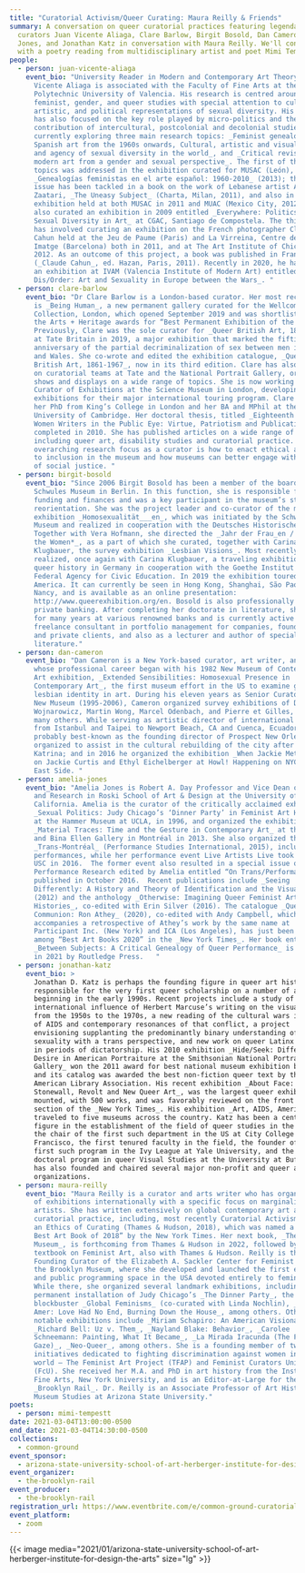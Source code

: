```yaml
---
title: "Curatorial Activism/Queer Curating: Maura Reilly & Friends"
summary: A conversation on queer curatorial practices featuring legendary
  curators Juan Vicente Aliaga, Clare Barlow, Birgit Bosold, Dan Cameron, Amelia
  Jones, and Jonathan Katz in conversation with Maura Reilly. We'll conclude
  with a poetry reading from multidisciplinary artist and poet Mimi Tempestt.
people:
  - person: juan-vicente-aliaga
    event_bio: "University Reader in Modern and Contemporary Art Theory, Juan
      Vicente Aliaga is associated with the Faculty of Fine Arts at the
      Polytechnic University of Valencia. His research is centred around
      feminist, gender, and queer studies with special attention to cultural,
      artistic, and political representations of sexual diversity. His teaching
      has also focused on the key role played by micro-politics and the
      contribution of intercultural, postcolonial and decolonial studies. He is
      currently exploring three main research topics: _Feminist genealogies in
      Spanish art from the 1960s onwards, Cultural, artistic and visual presence
      and agency of sexual diversity in the world_, and _Critical revision of
      modern art from a gender and sexual perspective_. The first of these
      topics was addressed in the exhibition curated for MUSAC (León),
      _Genealogías feministas en el arte español: 1960-2010_ (2013); the second
      issue has been tackled in a book on the work of Lebanese artist Akram
      Zaatari, _The Uneasy Subject_ (Charta, Milan, 2011), and also in an
      exhibition held at both MUSAC in 2011 and MUAC (Mexico City, 2012). He has
      also curated an exhibition in 2009 entitled _Everywhere: Politics of
      Sexual Diversity in Art_ at CGAC, Santiago de Compostela. The third issue
      has involved curating an exhibition on the French photographer Claude
      Cahun held at the Jeu de Paume (Paris) and La Virreina, Centre de la
      Imatge (Barcelona) both in 2011, and at The Art Institute of Chicago in
      2012. As an outcome of this project, a book was published in France
      (_Claude Cahun_, ed. Hazan, Paris, 2011). Recently in 2020, he has curated
      an exhibition at IVAM (Valencia Institute of Modern Art) entitled _Moral
      Dis/Order: Art and Sexuality in Europe between the Wars_. "
  - person: clare-barlow
    event_bio: "Dr Clare Barlow is a London-based curator. Her most recent project
      is _Being Human_, a new permanent gallery curated for the Wellcome
      Collection, London, which opened September 2019 and was shortlisted for
      the Arts + Heritage awards for “Best Permanent Exhibition of the Year”.
      Previously, Clare was the sole curator for _Queer British Art, 1861-1967_
      at Tate Britain in 2019, a major exhibition that marked the fiftieth
      anniversary of the partial decriminalization of sex between men in England
      and Wales. She co-wrote and edited the exhibition catalogue, _Queer
      British Art, 1861-1967_, now in its third edition. Clare has also worked
      on curatorial teams at Tate and the National Portrait Gallery, organizing
      shows and displays on a wide range of topics. She is now working as
      Curator of Exhibitions at the Science Museum in London, developing
      exhibitions for their major international touring program. Clare received
      her PhD from King’s College in London and her BA and MPhil at the
      University of Cambridge. Her doctoral thesis, titled _Eighteenth Century
      Women Writers in the Public Eye: Virtue, Patriotism and Publication_, was
      completed in 2010. She has published articles on a wide range of subjects,
      including queer art, disability studies and curatorial practice. Her
      overarching research focus as a curator is how to enact ethical approaches
      to inclusion in the museum and how museums can better engage with themes
      of social justice. "
  - person: birgit-bosold
    event_bio: "Since 2006 Birgit Bosold has been a member of the board of the
      Schwules Museum in Berlin. In this function, she is responsible for
      funding and finances and was a key participant in the museum’s strategic
      reorientation. She was the project leader and co-curator of the major
      exhibition _Homosexualität___en_, which was initiated by the Schwules
      Museum and realized in cooperation with the Deutsches Historisches Museum.
      Together with Vera Hofmann, she directed the _Jahr der Frau_en / Year of
      the Women*_, as a part of which she curated, together with Carina
      Klugbauer, the survey exhibition _Lesbian Visions_. Most recently, she
      realized, once again with Carina Klugbauer, a traveling exhibition on
      queer history in Germany in cooperation with the Goethe Institut and the
      Federal Agency for Civic Education. In 2019 the exhibition toured North
      America. It can currently be seen in Hong Kong, Shanghai, São Paolo,
      Nancy, and is available as an online presentation:
      http://www.queerexhibition.org/en. Bosold is also professionally active in
      private banking. After completing her doctorate in literature, she worked
      for many years at various renowned banks and is currently active as a
      freelance consultant in portfolio management for companies, foundations
      and private clients, and also as a lecturer and author of specialized
      literature."
  - person: dan-cameron
    event_bio: "Dan Cameron is a New York-based curator, art writer, and educator
      whose professional career began with his 1982 New Museum of Contemporary
      Art exhibition, _Extended Sensibilities: Homosexual Presence in
      Contemporary Art_, the first museum effort in the US to examine gay &
      lesbian identity in art. During his eleven years as Senior Curator at the
      New Museum (1995-2006), Cameron organized survey exhibitions of David
      Wojnarowicz, Martin Wong, Marcel Odenbach, and Pierre et Gilles, among
      many others. While serving as artistic director of international biennials
      from Istanbul and Taipei to Newport Beach, CA and Cuenca, Ecuador, Dan is
      probably best-known as the founding director of Prospect New Orleans,
      organized to assist in the cultural rebuilding of the city after Hurricane
      Katrina; and in 2016 he organized the exhibition _When Jackie Met Ethyl_
      on Jackie Curtis and Ethyl Eichelberger at Howl! Happening on NYCs Lower
      East Side. "
  - person: amelia-jones
    event_bio: "Amelia Jones is Robert A. Day Professor and Vice Dean of Academics
      and Research in Roski School of Art & Design at the University of Southern
      California. Amelia is the curator of the critically acclaimed exhibition
      _Sexual Politics: Judy Chicago’s ‘Dinner Party’ in Feminist Art History_,
      at the Hammer Museum at UCLA, in 1996, and organized the exhibition
      _Material Traces: Time and the Gesture in Contemporary Art_ at the Leonard
      and Bina Ellen Gallery in Montréal in 2013. She also organized the event
      _Trans-Montréal_ (Performance Studies International, 2015), including
      performances, while her performance event Live Artists Live took place at
      USC in 2016.  The former event also resulted in a special issue of
      Performance Research edited by Amelia entitled “On Trans/Performance,”
      published in October 2016.  Recent publications include _Seeing
      Differently: A History and Theory of Identification and the Visual Arts_
      (2012) and the anthology _Otherwise: Imagining Queer Feminist Art
      Histories_, co-edited with Erin Silver (2016). The catalogue _Queer
      Communion: Ron Athey_ (2020), co-edited with Andy Campbell, which
      accompanies a retrospective of Athey’s work by the same name at
      Participant Inc. (New York) and ICA (Los Angeles), has just been listed
      among “Best Art Books 2020” in the _New York Times_. Her book entitled In
      _Between Subjects: A Critical Genealogy of Queer Performance_ is published
      in 2021 by Routledge Press.   "
  - person: jonathan-katz
    event_bio: >
      Jonathan D. Katz is perhaps the founding figure in queer art history,
      responsible for the very first queer scholarship on a number of artists
      beginning in the early 1990s. Recent projects include a study of the
      international influence of Herbert Marcuse’s writing on the visual arts
      from the 1950s to the 1970s, a new reading of the cultural wars in the era
      of AIDS and contemporary resonances of that conflict, a project
      envisioning supplanting the predominantly binary understanding of
      sexuality with a trans perspective, and new work on queer Latinx artists
      in periods of dictatorship. His 2010 exhibition _Hide/Seek: Difference and
      Desire in American Portraiture at the Smithsonian National Portrait
      Gallery_ won the 2011 award for best national museum exhibition by AICA
      and its catalog was awarded the best non-fiction queer text by the
      American Library Association. His recent exhibition _About Face:
      Stonewall, Revolt and New Queer Art_, was the largest queer exhibition yet
      mounted, with 500 works, and was favorably reviewed on the front page art
      section of the _New York Times_. His exhibition _Art, AIDS, America_
      traveled to five museums across the country. Katz has been a central
      figure in the establishment of the field of queer studies in the US, as
      the chair of the first such department in the US at City College of San
      Francisco, the first tenured faculty in the field, the founder of the
      first such program in the Ivy League at Yale University, and the first
      doctoral program in queer Visual Studies at the University at Buffalo. He
      has also founded and chaired several major non-profit and queer activist
      organizations. 
  - person: maura-reilly
    event_bio: "Maura Reilly is a curator and arts writer who has organized dozens
      of exhibitions internationally with a specific focus on marginalized
      artists. She has written extensively on global contemporary art and
      curatorial practice, including, most recently Curatorial Activism: Towards
      an Ethics of Curating (Thames & Hudson, 2018), which was named a “Top 10
      Best Art Book of 2018” by the New York Times. Her next book, _The Ethical
      Museum_, is forthcoming from Thames & Hudson in 2022, followed by a
      textbook on Feminist Art, also with Thames & Hudson. Reilly is the
      Founding Curator of the Elizabeth A. Sackler Center for Feminist Art at
      the Brooklyn Museum, where she developed and launched the first exhibition
      and public programming space in the USA devoted entirely to feminist art.
      While there, she organized several landmark exhibitions, including the
      permanent installation of Judy Chicago’s _The Dinner Party_, the
      blockbuster _Global Feminisms_ (co-curated with Linda Nochlin), _Ghada
      Amer: Love Had No End, Burning Down the House_, among others. Other
      notable exhibitions include _Miriam Schapiro: An American Visionary_,
      _Richard Bell: Uz v. Them_, _Nayland Blake: Behavior_, _Carolee
      Schneemann: Painting, What It Became_, _La Mirada Iracunda (The Furious
      Gaze)_, _Neo-Queer_, among others. She is a founding member of two
      initiatives dedicated to fighting discrimination against women in the art
      world – The Feminist Art Project (TFAP) and Feminist Curators United
      (FcU). She received her M.A. and PhD in art history from the Institute of
      Fine Arts, New York University, and is an Editor-at-Large for the
      _Brooklyn Rail_. Dr. Reilly is an Associate Professor of Art History and
      Museum Studies at Arizona State University."
poets:
  - person: mimi-tempestt
date: 2021-03-04T13:00:00-0500
end_date: 2021-03-04T14:30:00-0500
collections:
  - common-ground
event_sponsor:
  - arizona-state-university-school-of-art-herberger-institute-for-design-the-arts
event_organizer:
  - the-brooklyn-rail
event_producer:
  - the-brooklyn-rail
registration_url: https://www.eventbrite.com/e/common-ground-curatorial-activism-part-4-tickets-143206002007
event_platform:
  - zoom
---
```

{{< image media="2021/01/arizona-state-university-school-of-art-herberger-institute-for-design-the-arts" size="lg" >}}